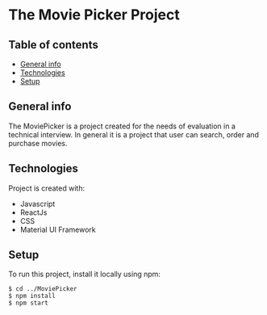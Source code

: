 # The Movie Picker Project

## Table of contents
* [General info](#general-info)
* [Technologies](#technologies)
* [Setup](#setup)

## General info
The MoviePicker is a project created for the needs of evaluation in a technical interview. In general it is a project that user can search, order and purchase movies.

## Technologies
Project is created with:
* Javascript
* ReactJs
* CSS
* Material UI Framework
	
## Setup
To run this project, install it locally using npm:

```
$ cd ../MoviePicker
$ npm install
$ npm start
```
